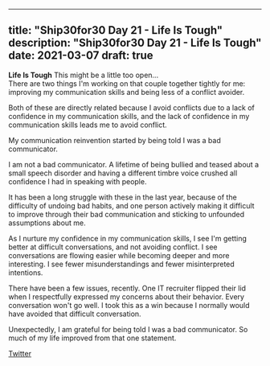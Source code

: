 
---
title: "Ship30for30 Day 21 - Life Is Tough"
description: "Ship30for30 Day 21 - Life Is Tough"
date: 2021-03-07
draft: true
---

**Life Is Tough**
This might be a little too open...  
There are two things I'm working on that couple together tightly for me: improving my communication skills and being less of a conflict avoider. 

Both of these are directly related because I avoid conflicts due to a lack of confidence in my communication skills, and the lack of confidence in my communication skills leads me to avoid conflict.  

My communication reinvention started by being told I was a bad communicator.  

I am not a bad communicator. A lifetime of being bullied and teased about a small speech disorder and having a different timbre voice crushed all confidence I had in speaking with people.   

It has been a long struggle with these in the last year, because of the difficulty of undoing bad habits, and one person actively making it difficult to improve through their bad communication and sticking to unfounded assumptions about me.  

As I nurture my confidence in my communication skills, I see I'm getting better at difficult conversations, and not avoiding conflict.  I see conversations are flowing easier while becoming deeper and more interesting.  I see fewer misunderstandings and fewer misinterpreted intentions. 

There have been a few issues, recently.  One IT recruiter flipped their lid when I respectfully expressed my concerns about their behavior.  Every conversation won't go well. I took this as a win because I normally would have avoided that difficult conversation.   

Unexpectedly, I am grateful for being told I was a bad communicator. So much of my life improved from that one statement.   



[Twitter]()